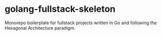 # golang-fullstack-skeleton

Monorepo boilerplate for fullstack projects written in Go and following the Hexagonal Architecture paradigm.
